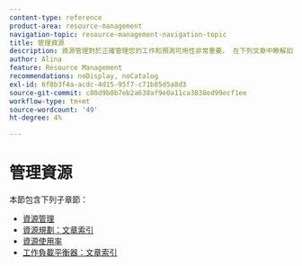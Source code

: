 ```yaml
---
content-type: reference
product-area: resource-management
navigation-topic: resource-management-navigation-topic
title: 管理資源
description: 資源管理對於正確管理您的工作和預測可用性非常重要。 在下列文章中瞭解如何規劃和排程您的資源以進行工作。
author: Alina
feature: Resource Management
recommendations: noDisplay, noCatalog
exl-id: 6f8b3f4a-acdc-4d15-95f7-c71b85d5a8d3
source-git-commit: c80d9b0b7eb2a638af9e0a11ca3038ed99ecf1ee
workflow-type: tm+mt
source-wordcount: '49'
ht-degree: 4%

---
```


# 管理資源

本節包含下列子章節：

* [資源管理](../resource-mgmt/resource-mgmt-overview/resource-management-overview.md)
* [資源規劃：文章索引](../resource-mgmt/resource-planning/resource-planning-overview.md)
* [資源使用率](../resource-mgmt/resource-utilization/resource-utilization.md)
* [工作負載平衡器：文章索引](../resource-mgmt/workload-balancer/workload-balancer.md)
